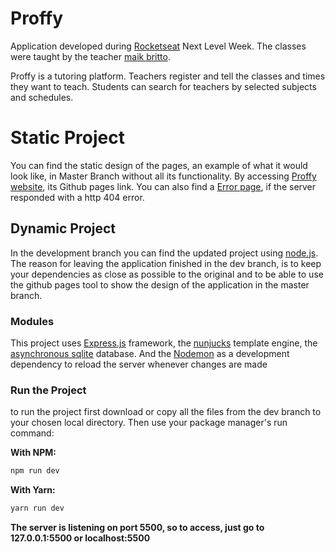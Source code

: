 # Proffy

Application developed during [Rocketseat](https://rocketseat.com.br/) Next Level Week. The classes were taught by the teacher [maik britto](https://github.com/maykbrito).

Proffy is a tutoring platform. Teachers register and tell the classes and times they want to teach. Students can search for teachers by selected subjects and schedules.

# Static Project

You can find the static design of the pages, an example of what it would look like, in Master Branch without all its functionality. By accessing [Proffy website](https://thalesmacena.github.io/next-level-week-proffy/), its Github pages link. You can also find a [Error page](https://thalesmacena.github.io/next-level-week-proffy/not-found.html), if the server responded with a http 404 error. 

## Dynamic Project

In the development branch you can find the updated project using [node.js](https://nodejs.org/en/). The reason for leaving the application finished in the dev branch, is to keep your dependencies as close as possible to the original and to be able to use the github pages tool to show the design of the application in the master branch.

### Modules
This project uses [Express.js](https://expressjs.com/) framework, the [nunjucks](https://mozilla.github.io/nunjucks/) template engine, the [asynchronous sqlite](https://www.npmjs.com/package/sqlite-async) database. And the [Nodemon](https://nodemon.io/) as a development dependency to reload the server whenever changes are made

### Run the Project
to run the project first download or copy all the files from the dev branch to your chosen local directory. Then use your package manager's run command:

**With NPM:**
```Bash
npm run dev
```

**With Yarn:**
```Bash
yarn run dev
```

**The server is listening on port 5500, so to access, just go to 127.0.0.1:5500 or localhost:5500**
